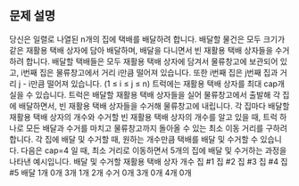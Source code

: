 ## 문제 설명
당신은 일렬로 나열된 n개의 집에 택배를 배달하려 합니다. 배달할 물건은 모두 크기가 같은 재활용 택배 상자에 담아 배달하며, 배달을 다니면서 빈 재활용 택배 상자들을 수거하려 합니다. 
배달할 택배들은 모두 재활용 택배 상자에 담겨서 물류창고에 보관되어 있고, i번째 집은 물류창고에서 거리 i만큼 떨어져 있습니다. 또한 i번째 집은 j번째 집과 거리 j - i만큼 떨어져 있습니다. (1 ≤ i ≤ j ≤ n) 
트럭에는 재활용 택배 상자를 최대 cap개 실을 수 있습니다. 트럭은 배달할 재활용 택배 상자들을 실어 물류창고에서 출발해 각 집에 배달하면서, 빈 재활용 택배 상자들을 수거해 물류창고에 내립니다. 각 집마다 배달할 재활용 택배 상자의 개수와 수거할 빈 재활용 택배 상자의 개수를 알고 있을 때, 트럭 하나로 모든 배달과 수거를 마치고 물류창고까지 돌아올 수 있는 최소 이동 거리를 구하려 합니다. 각 집에 배달 및 수거할 때, 원하는 개수만큼 택배를 배달 및 수거할 수 있습니다.
다음은 cap=4 일 때, 최소 거리로 이동하면서 5개의 집에 배달 및 수거하는 과정을 나타낸 예시입니다.
배달 및 수거할 재활용 택배 상자 개수
집 #1	집 #2	집 #3	집 #4	집 #5
배달	1개	0개	3개	1개	2개
수거	0개	3개	0개	4개	0개